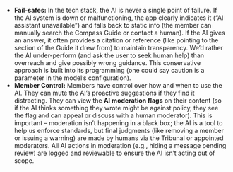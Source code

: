 - **Fail-safes:** In the tech stack, the AI is never a single point of failure. If the AI system is down or malfunctioning, the app clearly indicates it (“AI assistant unavailable”) and falls back to static info (the member can manually search the Compass Guide or contact a human). If the AI gives an answer, it often provides a citation or reference (like pointing to the section of the Guide it drew from) to maintain transparency. We’d rather the AI under-perform (and ask the user to seek human help) than overreach and give possibly wrong guidance. This conservative approach is built into its programming (one could say caution is a parameter in the model’s configuration).  
- **Member Control:** Members have control over how and when to use the AI. They can mute the AI’s proactive suggestions if they find it distracting. They can view the **AI moderation flags** on their content (so if the AI thinks something they wrote might be against policy, they see the flag and can appeal or discuss with a human moderator). This is important – moderation isn’t happening in a black box; the AI is a tool to help us enforce standards, but final judgments (like removing a member or issuing a warning) are made by humans via the Tribunal or appointed moderators. All AI actions in moderation (e.g., hiding a message pending review) are logged and reviewable to ensure the AI isn’t acting out of scope.